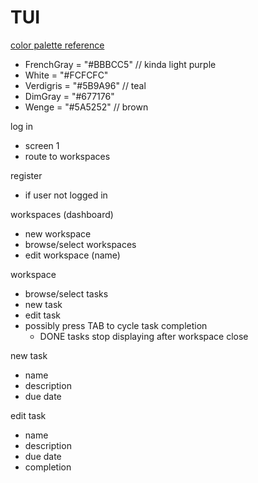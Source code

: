 # TUI

[color palette reference](https://coolors.co/8992be-fcfcfc-049f95-22333b-0a0908)


- FrenchGray = "#BBBCC5" // kinda light purple
- White      = "#FCFCFC"
- Verdigris  = "#5B9A96" // teal
- DimGray    = "#677176"
- Wenge      = "#5A5252" // brown

log in
- screen 1
- route to workspaces

register
- if user not logged in

workspaces (dashboard)
- new workspace
- browse/select workspaces
- edit workspace (name)

workspace
- browse/select tasks
- new task
- edit task
- possibly press TAB to cycle task completion
    - DONE tasks stop displaying after workspace close

new task
- name
- description
- due date

edit task
- name
- description
- due date
- completion

